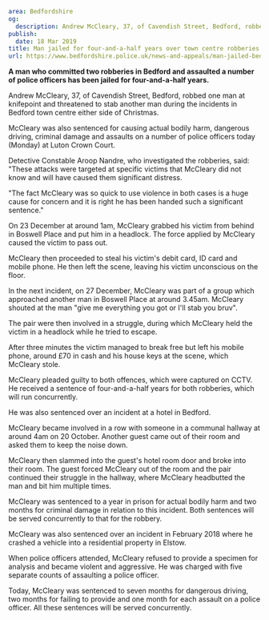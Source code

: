 ```yaml
area: Bedfordshire
og:
  description: Andrew McCleary, 37, of Cavendish Street, Bedford, robbed one man at knifepoint and threatened to stab another man during the incidents in Bedford town centre either side of Christmas.
publish:
  date: 18 Mar 2019
title: Man jailed for four-and-a-half years over town centre robberies
url: https://www.bedfordshire.police.uk/news-and-appeals/man-jailed-bedford-robberies-mar2019
```

**A man who committed two robberies in Bedford and assaulted a number of police officers has been jailed for four-and-a-half years.**

Andrew McCleary, 37, of Cavendish Street, Bedford, robbed one man at knifepoint and threatened to stab another man during the incidents in Bedford town centre either side of Christmas.

McCleary was also sentenced for causing actual bodily harm, dangerous driving, criminal damage and assaults on a number of police officers today (Monday) at Luton Crown Court.

Detective Constable Aroop Nandre, who investigated the robberies, said: "These attacks were targeted at specific victims that McCleary did not know and will have caused them significant distress.

"The fact McCleary was so quick to use violence in both cases is a huge cause for concern and it is right he has been handed such a significant sentence."

On 23 December at around 1am, McCleary grabbed his victim from behind in Boswell Place and put him in a headlock. The force applied by McCleary caused the victim to pass out.

McCleary then proceeded to steal his victim's debit card, ID card and mobile phone. He then left the scene, leaving his victim unconscious on the floor.

In the next incident, on 27 December, McCleary was part of a group which approached another man in Boswell Place at around 3.45am. McCleary shouted at the man "give me everything you got or I'll stab you bruv".

The pair were then involved in a struggle, during which McCleary held the victim in a headlock while he tried to escape.

After three minutes the victim managed to break free but left his mobile phone, around £70 in cash and his house keys at the scene, which McCleary stole.

McCleary pleaded guilty to both offences, which were captured on CCTV. He received a sentence of four-and-a-half years for both robberies, which will run concurrently.

He was also sentenced over an incident at a hotel in Bedford.

McCleary became involved in a row with someone in a communal hallway at around 4am on 20 October. Another guest came out of their room and asked them to keep the noise down.

McCleary then slammed into the guest's hotel room door and broke into their room. The guest forced McCleary out of the room and the pair continued their struggle in the hallway, where McCleary headbutted the man and bit him multiple times.

McCleary was sentenced to a year in prison for actual bodily harm and two months for criminal damage in relation to this incident. Both sentences will be served concurrently to that for the robbery.

McCleary was also sentenced over an incident in February 2018 where he crashed a vehicle into a residential property in Elstow.

When police officers attended, McCleary refused to provide a specimen for analysis and became violent and aggressive. He was charged with five separate counts of assaulting a police officer.

Today, McCleary was sentenced to seven months for dangerous driving, two months for failing to provide and one month for each assault on a police officer. All these sentences will be served concurrently.
